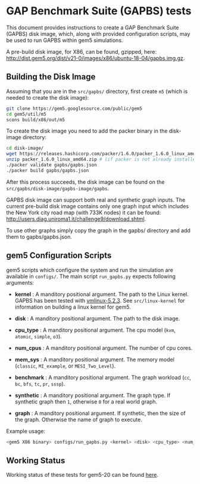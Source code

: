 # GAP Benchmark Suite (GAPBS) tests

This document provides instructions to create a GAP Benchmark Suite (GAPBS) disk image, which, along with provided configuration scripts, may be used to run GAPBS within gem5 simulations.

A pre-build disk image, for X86, can be found, gzipped, here: <http://dist.gem5.org/dist/v21-0/images/x86/ubuntu-18-04/gapbs.img.gz>.

## Building the Disk Image

Assuming that you are in the `src/gapbs/` directory, first create `m5` (which is needed to create the disk image):

```sh
git clone https://gem5.googlesource.com/public/gem5
cd gem5/util/m5
scons build/x86/out/m5
```

To create the disk image you need to add the packer binary in the disk-image directory:

```sh
cd disk-image/
wget https://releases.hashicorp.com/packer/1.6.0/packer_1.6.0_linux_amd64.zip   # (if packer is not already installed)
unzip packer_1.6.0_linux_amd64.zip # (if packer is not already installed)
./packer validate gapbs/gapbs.json
./packer build gapbs/gapbs.json
```

After this process succeeds, the disk image can be found on the `src/gapbs/disk-image/gapbs-image/gapbs`.

GAPBS disk image can support both real and synthetic graph inputs. The current pre-build disk image contains only one graph input which includes the New York city road map (with 733K nodes) it can be found: <http://users.diag.uniroma1.it/challenge9/download.shtml>.

To use other graphs simply copy the graph in the gapbs/ directory and add them to gapbs/gapbs.json.

## gem5 Configuration Scripts

gem5 scripts which configure the system and run the simulation are available in `configs/`.
The main script `run_gapbs.py` expects following arguments:

* **kernel** : A manditory positional argument. The path to the Linux kernel. GAPBS has been tested with [vmlinux-5.2.3](http://dist.gem5.org/dist/v21-0/kernels/x86/static/vmlinux-5.2.3). See `src/linux-kernel` for information on building a linux kernel for gem5.

* **disk** : A manditory positional argument. The path to the disk image.

* **cpu\_type** : A manditory positional argument. The cpu model (`kvm`, `atomic`, `simple`, `o3`).

* **num\_cpus** : A manditory positional argument. The number of cpu cores.

* **mem\_sys** : A manditory positional argument. The memory model (`classic`, `MI_example`, or `MESI_Two_Level`).

* **benchmark** : A manditory positional argument. The graph workload (`cc`, `bc`, `bfs`, `tc`, `pr`, `sssp`).

* **synthetic** : A manditory positional argument. The graph type. If synthetic graph then `1`, otherwise `0` for a real world graph.

* **graph** : A manditory positional argument. If synthetic, then the size of the graph. Otherwise the name of graph to execute.

Example usage:

```sh
<gem5 X86 binary> configs/run_gapbs.py <kernel> <disk> <cpu_type> <num_cpus> <mem_sys> <benchmark> <synthetic> <graph>
```
## Working Status

Working status of these tests for gem5-20 can be found [here](https://www.gem5.org/documentation/benchmark_status/gem5-20#gapbs-tests).
